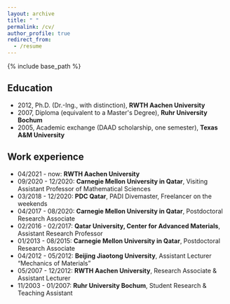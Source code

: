 ```yaml
---
layout: archive
title: " "
permalink: /cv/
author_profile: true
redirect_from:
  - /resume
---
```


{% include base_path %}

## Education

* 2012, Ph.D. (Dr.-Ing., with distinction), **RWTH Aachen University**
* 2007, Diploma (equivalent to a Master's Degree), **Ruhr University Bochum**
* 2005, Academic exchange (DAAD scholarship, one semester), **Texas A&M University**

## Work experience

* 04/2021 - now: **RWTH Aachen University**
* 09/2020 - 12/2020: **Carnegie Mellon University in Qatar**, Visiting Assistant Professor of Mathematical Sciences
* 03/2018 - 12/2020: **PDC Qatar**, PADI Divemaster, Freelancer on the weekends  
* 04/2017 - 08/2020: **Carnegie Mellon University in Qatar**, Postdoctoral Research Associate
* 02/2016 - 02/2017: **Qatar University, Center for Advanced Materials**, Assistant Research Professor
* 01/2013 - 08/2015: **Carnegie Mellon University in Qatar**, Postdoctoral Research Associate
* 04/2012 - 05/2012: **Beijing Jiaotong University**, Assistant Lecturer “Mechanics of Materials”
* 05/2007 - 12/2012: **RWTH Aachen University**, Research Associate & Assistant Lecturer
* 11/2003 - 01/2007: **Ruhr University Bochum**, Student Research & Teaching Assistant
 

  
